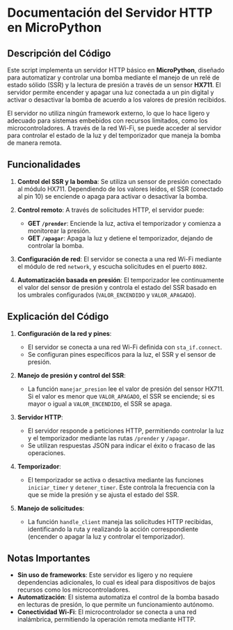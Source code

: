 # Documentación del Servidor HTTP en MicroPython

## Descripción del Código

Este script implementa un servidor HTTP básico en **MicroPython**, diseñado para automatizar y controlar una bomba mediante el manejo de un relé de estado sólido (SSR) y la lectura de presión a través de un sensor **HX711**. El servidor permite encender y apagar una luz conectada a un pin digital y activar o desactivar la bomba de acuerdo a los valores de presión recibidos.

El servidor no utiliza ningún framework externo, lo que lo hace ligero y adecuado para sistemas embebidos con recursos limitados, como los microcontroladores. A través de la red Wi-Fi, se puede acceder al servidor para controlar el estado de la luz y del temporizador que maneja la bomba de manera remota.

## Funcionalidades

1. **Control del SSR y la bomba**: Se utiliza un sensor de presión conectado al módulo HX711. Dependiendo de los valores leídos, el SSR (conectado al pin 10) se enciende o apaga para activar o desactivar la bomba.

2. **Control remoto**: A través de solicitudes HTTP, el servidor puede:
   - **GET `/prender`**: Enciende la luz, activa el temporizador y comienza a monitorear la presión.
   - **GET `/apagar`**: Apaga la luz y detiene el temporizador, dejando de controlar la bomba.

3. **Configuración de red**: El servidor se conecta a una red Wi-Fi mediante el módulo de red `network`, y escucha solicitudes en el puerto `8082`.

4. **Automatización basada en presión**: El temporizador lee continuamente el valor del sensor de presión y controla el estado del SSR basado en los umbrales configurados (`VALOR_ENCENDIDO` y `VALOR_APAGADO`).

## Explicación del Código

1. **Configuración de la red y pines**:
   - El servidor se conecta a una red Wi-Fi definida con `sta_if.connect`.
   - Se configuran pines específicos para la luz, el SSR y el sensor de presión.

2. **Manejo de presión y control del SSR**:
   - La función `manejar_presion` lee el valor de presión del sensor HX711. Si el valor es menor que `VALOR_APAGADO`, el SSR se enciende; si es mayor o igual a `VALOR_ENCENDIDO`, el SSR se apaga.
   
3. **Servidor HTTP**:
   - El servidor responde a peticiones HTTP, permitiendo controlar la luz y el temporizador mediante las rutas `/prender` y `/apagar`.
   - Se utilizan respuestas JSON para indicar el éxito o fracaso de las operaciones.

4. **Temporizador**:
   - El temporizador se activa o desactiva mediante las funciones `iniciar_timer` y `detener_timer`. Este controla la frecuencia con la que se mide la presión y se ajusta el estado del SSR.

5. **Manejo de solicitudes**:
   - La función `handle_client` maneja las solicitudes HTTP recibidas, identificando la ruta y realizando la acción correspondiente (encender o apagar la luz y controlar el temporizador).

## Notas Importantes

- **Sin uso de frameworks**: Este servidor es ligero y no requiere dependencias adicionales, lo cual es ideal para dispositivos de bajos recursos como los microcontroladores.
- **Automatización**: El sistema automatiza el control de la bomba basado en lecturas de presión, lo que permite un funcionamiento autónomo.
- **Conectividad Wi-Fi**: El microcontrolador se conecta a una red inalámbrica, permitiendo la operación remota mediante HTTP.
